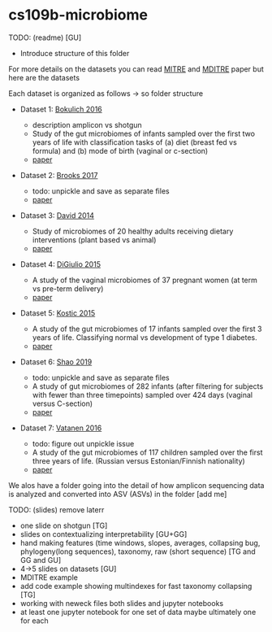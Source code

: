# cs109b-microbiome





TODO: (readme) [GU]

- Introduce structure of this folder

For more details on the datasets you can read [MITRE]() and [MDITRE]() paper but here are the datasets


Each dataset is organized as follows -> so folder structure


- Dataset 1: [Bokulich 2016](https://github.com/gerberlab/mditre/tree/master/mditre/tutorials/datasets/raw/bokulich)
  - description amplicon vs shotgun
  - Study of the gut microbiomes of infants sampled over the first two years of life with classification tasks of (a) diet (breast fed vs formula) and (b) mode of birth (vaginal or c-section)
  - [paper](https://github.com/gerberlab/cs109b-microbiome/blob/main/2022/references/Bokulich_2016.pdf)

- Dataset 2: [Brooks 2017]()
  - todo: unpickle and save as separate files
  - [paper](https://github.com/gerberlab/cs109b-microbiome/blob/main/2022/references/Brooks_2017.pdf)

- Dataset 3: [David 2014](https://github.com/gerberlab/mditre/tree/master/mditre/tutorials/datasets/raw/david)
  - Study of microbiomes of 20 healthy adults receiving dietary interventions (plant based vs animal)
  - [paper](https://github.com/gerberlab/cs109b-microbiome/blob/main/2022/references/David_2014.pdf)

- Dataset 4: [DiGiulio 2015](https://github.com/gerberlab/mditre/tree/master/mditre/tutorials/datasets/raw/digiulio)
  - A study of the vaginal microbiomes of 37 pregnant women (at term vs pre-term delivery) 
  - [paper](https://github.com/gerberlab/cs109b-microbiome/blob/main/2022/references/DiGiulio_2015.pdf)

- Dataset 5: [Kostic 2015](https://github.com/gerberlab/mditre/tree/master/mditre/tutorials/datasets/raw/t1d)
  - A study of the gut microbiomes of 17 infants sampled over the first 3 years of life. Classifying normal vs development of type 1 diabetes.
  - [paper](https://github.com/gerberlab/cs109b-microbiome/blob/main/2022/references/Kostic_2015.pdf)

- Dataset 6: [Shao 2019]()
  - todo: unpickle and save as separate files
  - A study of gut microbiomes of 282 infants (after filtering for subjects with fewer than three timepoints) sampled over 424 days (vaginal versus C-section)
  - [paper](https://github.com/gerberlab/cs109b-microbiome/blob/main/2022/references/Shao_2019.pdf)

- Dataset 7: [Vatanen 2016]()
  - todo: figure out unpickle issue
  - A study of the gut microbiomes of 117 children sampled over the first three years of life. (Russian versus Estonian/Finnish nationality)
  - [paper](https://github.com/gerberlab/cs109b-microbiome/blob/main/2022/references/Vatanen_2016.pdf)

We alos have a folder going into the detail of how amplicon sequencing data is analyzed and converted into ASV (ASVs) in the folder [add me]



TODO: (slides) remove laterr
- one slide on shotgun [TG]
- slides on contextualizing interpretability [GU+GG]
- hand making features (time windows, slopes, averages, collapsing bug, phylogeny(long sequences), taxonomy, raw (short sequence) [TG and GG and GU]
- 4->5 slides on datasets [GU]
- MDITRE example
- add code example showing multindexes for fast taxonomy collapsing [TG]
- working with neweck files both slides and jupyter notebooks
- at least one jupyter notebook for one set of data maybe ultimately one for each
